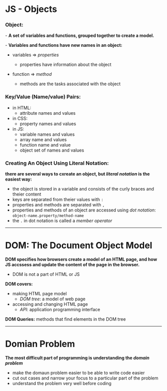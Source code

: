 # JS - Objects

### Object:  
\- **A set of variables and functions, grouped together to create a model.**

\- **Variables and functions have new names in an object:**

- variables => *properties*
    - properties have information about the object

- function => *method*
    - methods are the tasks associated with the object

### Key/Value (Name/value) Pairs:

- in HTML:
    * attribute names and values
- in CSS:
    * property names and values
- in JS:
    * variable names and values
    * array name and values
    * function name and value
    * object set of names and values


### Creating An Object Using Literal Notation:

**there are several ways to cxreate an object, but *_literal notation_* is the easiest way:**

- the object is stored in a variable and consists of the curly braces and theier content
- keys are separated from theier values with `:`
- properties and methods are separated with `,`
- properties and methods of an object are accessed using *dot notation*:
    `object-name.property/method-name`
- the `.` in dot notation is called a *member operator*

---------------------------------------------------------------------------

# DOM: The Document Object Model

**DOM specifies how browsers create a model of an HTML page, and how JS accssess and update the content of the page in the browser.**

- DOM is not a part of HTML or JS

**DOM covers:**

- making HTML page model
    - *DOM tree*: a model of web page
- accessing and changing HTML page
    - *API*: application programming interface

**DOM Queries:** methods that find elements in the DOM tree

------------------------------------------------------------------------------

# Domian Problem

**The most difficult part of programming is understanding the _domain problem_**

- make the domaun problem easier to be able to write code easier
- cut out cases and narrow your focus to a particular part of the problem
- understand the problem very well before coding